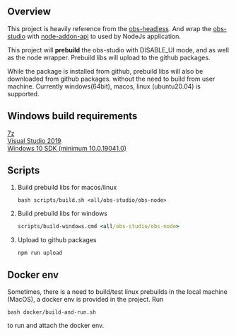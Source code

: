 ## Overview

This project is heavily reference from the [obs-headless](https://github.com/a-rose/obs-headless). 
And wrap the [obs-studio](https://github.com/obsproject/obs-studio) with [node-addon-api](https://github.com/nodejs/node-addon-api)
to used by NodeJs application.

This project will **prebuild** the obs-studio with DISABLE_UI mode, and as well as the node wrapper. Prebuild libs will
upload to the github packages.

While the package is installed from github, prebuild libs will also be downloaded from github packages. without the need 
to build from user machine. Currently windows(64bit), macos, linux (ubuntu20.04) is supported.

## Windows build requirements
[7z](https://www.7-zip.org/a/7z1900-x64.exe)    
[Visual Studio 2019](https://visualstudio.microsoft.com/vs/)    
[Windows 10 SDK (minimum 10.0.19041.0)](https://developer.microsoft.com/en-us/windows/downloads/windows-10-sdk/)

## Scripts
1. Build prebuild libs for macos/linux
    ```shell script
    bash scripts/build.sh <all/obs-studio/obs-node>
    ```
2. Build prebuild libs for windows
    ```cmd
    scripts/build-windows.cmd <all/obs-studio/obs-node>
    ```
3. Upload to github packages
    ```shell script
    npm run upload
    ```
   
## Docker env
Sometimes, there is a need to build/test linux prebuilds in the local machine (MacOS), a docker env is provided in the
project. Run
```shell script
bash docker/build-and-run.sh
```
to run and attach the docker env. 
